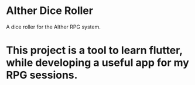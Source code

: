 # Alther Dice Roller

A dice roller for the Alther RPG system.

# This project is a tool to learn flutter, while developing a useful app for my RPG sessions.
